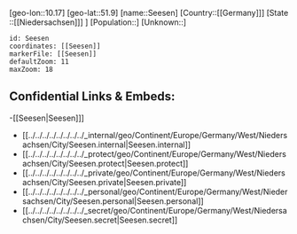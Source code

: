 ﻿---
location: [51.9,10.17]
mapzoom: [7,12] 
mapmarker: city 
type: City
tags:
- geo/City


SpocWebEntityId: 34171
isDeleted: false
confidential: public

---
[geo-lon::10.17]
[geo-lat::51.9]
[name::Seesen]
[Country::[[Germany]]]
[State ::[[Niedersachsen]]] ]
[Population::]
[Unknown::]


```leaflet
id: Seesen
coordinates: [[Seesen]]
markerFile: [[Seesen]]
defaultZoom: 11 
maxZoom: 18
```


## Confidential Links & Embeds: 
-[[Seesen|Seesen]]] 
- [[../../../../../../../../_internal/geo/Continent/Europe/Germany/West/Niedersachsen/City/Seesen.internal|Seesen.internal]] 
- [[../../../../../../../../_protect/geo/Continent/Europe/Germany/West/Niedersachsen/City/Seesen.protect|Seesen.protect]] 
- [[../../../../../../../../_private/geo/Continent/Europe/Germany/West/Niedersachsen/City/Seesen.private|Seesen.private]] 
- [[../../../../../../../../_personal/geo/Continent/Europe/Germany/West/Niedersachsen/City/Seesen.personal|Seesen.personal]] 
- [[../../../../../../../../_secret/geo/Continent/Europe/Germany/West/Niedersachsen/City/Seesen.secret|Seesen.secret]] 

